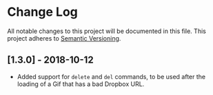 # Change Log

All notable changes to this project will be documented in this file.
This project adheres to [Semantic Versioning](http://semver.org/).

## [1.3.0] - 2018-10-12

* Added support for `delete` and `del` commands, to be used after the loading of a Gif that has a
bad Dropbox URL.

